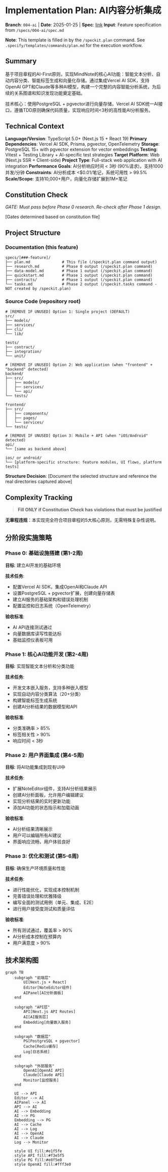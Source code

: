 # Implementation Plan: AI内容分析集成

**Branch**: `004-ai` | **Date**: 2025-01-25 | **Spec**: [link](./spec.md) **Input**: Feature
specification from `/specs/004-ai/spec.md`

**Note**: This template is filled in by the `/speckit.plan` command. See
`.specify/templates/commands/plan.md` for the execution workflow.

## Summary

基于项目章程的AI-First原则，实现MindNote的核心AI功能：智能文本分析、自动内容分类、智能标签生成和向量化存储。通过集成Vercel
AI SDK，支持OpenAI
GPT和Claude等多种AI模型，构建一个完整的内容智能分析系统，为后续的关系图谱和知识发现功能奠定基础。

技术核心：使用PostgreSQL + pgvector进行向量存储，Vercel AI
SDK统一AI接口，遵循TDD原则确保代码质量，实现响应时间<3秒的高性能AI分析服务。

## Technical Context

**Language/Version**: TypeScript 5.0+ (Next.js 15 + React 19) **Primary Dependencies**: Vercel AI
SDK, Prisma, pgvector, OpenTelemetry **Storage**: PostgreSQL 15+ with pgvector extension for vector
embeddings **Testing**: Vitest + Testing Library + AI-specific test strategies **Target Platform**:
Web (Next.js SSR + Client-side) **Project Type**: Full-stack web application with AI integration
**Performance Goals**: AI分析响应时间 < 3秒 (90%请求)，支持1000并发/分钟 **Constraints**:
AI分析成本 <$0.01/笔记，系统可用性 > 99.5% **Scale/Scope**: 支持10,000+用户，向量化存储扩展到1M+笔记

## Constitution Check

_GATE: Must pass before Phase 0 research. Re-check after Phase 1 design._

[Gates determined based on constitution file]

## Project Structure

### Documentation (this feature)

```text
specs/[###-feature]/
├── plan.md              # This file (/speckit.plan command output)
├── research.md          # Phase 0 output (/speckit.plan command)
├── data-model.md        # Phase 1 output (/speckit.plan command)
├── quickstart.md        # Phase 1 output (/speckit.plan command)
├── contracts/           # Phase 1 output (/speckit.plan command)
└── tasks.md             # Phase 2 output (/speckit.tasks command - NOT created by /speckit.plan)
```

### Source Code (repository root)

<!--
  ACTION REQUIRED: Replace the placeholder tree below with the concrete layout
  for this feature. Delete unused options and expand the chosen structure with
  real paths (e.g., apps/admin, packages/something). The delivered plan must
  not include Option labels.
-->

```text
# [REMOVE IF UNUSED] Option 1: Single project (DEFAULT)
src/
├── models/
├── services/
├── cli/
└── lib/

tests/
├── contract/
├── integration/
└── unit/

# [REMOVE IF UNUSED] Option 2: Web application (when "frontend" + "backend" detected)
backend/
├── src/
│   ├── models/
│   ├── services/
│   └── api/
└── tests/

frontend/
├── src/
│   ├── components/
│   ├── pages/
│   └── services/
└── tests/

# [REMOVE IF UNUSED] Option 3: Mobile + API (when "iOS/Android" detected)
api/
└── [same as backend above]

ios/ or android/
└── [platform-specific structure: feature modules, UI flows, platform tests]
```

**Structure Decision**: [Document the selected structure and reference the real directories captured
above]

## Complexity Tracking

> **Fill ONLY if Constitution Check has violations that must be justified**

**无章程违规**：本实现完全符合项目章程的5大核心原则，无需特殊复杂性说明。

## 分阶段实施策略

### Phase 0: 基础设施搭建 (第1-2周)

**目标**: 建立AI开发的基础环境

**技术任务**:

- 配置Vercel AI SDK，集成OpenAI和Claude API
- 设置PostgreSQL + pgvector扩展，创建向量存储表
- 建立AI服务的基础架构和错误处理机制
- 配置监控和日志系统（OpenTelemetry）

**验收标准**:

- AI API连接测试通过
- 向量数据库读写性能达标
- 基础监控仪表板可用

### Phase 1: 核心AI功能开发 (第2-4周)

**目标**: 实现智能文本分析和分类功能

**技术任务**:

- 开发文本嵌入服务，支持多种嵌入模型
- 实现自动内容分类算法（20+分类）
- 构建智能标签生成系统
- 创建AI分析结果的数据模型和API

**验收标准**:

- 分类准确率 > 85%
- 标签相关性 > 90%
- 响应时间 < 3秒

### Phase 2: 用户界面集成 (第4-5周)

**目标**: 将AI功能集成到现有UI中

**技术任务**:

- 扩展NoteEditor组件，支持AI分析结果展示
- 创建AI分析面板，允许用户编辑建议
- 实现分析结果的实时更新功能
- 添加AI功能的状态指示和加载动画

**验收标准**:

- AI分析结果清晰展示
- 用户可以编辑所有AI建议
- 界面响应流畅，用户体验良好

### Phase 3: 优化和测试 (第5-6周)

**目标**: 确保生产环境质量和性能

**技术任务**:

- 进行性能优化，实现成本控制机制
- 完善错误处理和优雅降级
- 编写全面的测试用例（单元、集成、E2E）
- 进行用户接受度测试和质量评估

**验收标准**:

- 所有测试通过，覆盖率 > 90%
- AI分析成本控制在预算内
- 用户满意度 > 90%

## 技术架构图

```mermaid
graph TB
    subgraph "前端层"
        UI[Next.js + React]
        Editor[NoteEditor组件]
        AIPanel[AI分析面板]
    end

    subgraph "API层"
        API[Next.js API Routes]
        AI[AI服务层]
        Embedding[向量嵌入服务]
    end

    subgraph "数据层"
        PG[PostgreSQL + pgvector]
        Cache[Redis缓存]
        Log[日志系统]
    end

    subgraph "外部服务"
        OpenAI[OpenAI API]
        Claude[Claude API]
        Monitor[监控服务]
    end

    UI --> API
    Editor --> AI
    AIPanel --> AI
    API --> AI
    AI --> Embedding
    AI --> PG
    Embedding --> PG
    AI --> Cache
    AI --> Log
    AI --> OpenAI
    AI --> Claude
    Log --> Monitor

    style UI fill:#e1f5fe
    style API fill:#f3e5f5
    style PG fill:#e8f5e8
    style OpenAI fill:#fff3e0
```
